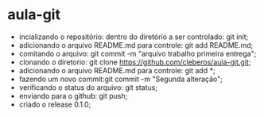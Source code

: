 # aula-git
* incializando o repositório: dentro do diretório a ser controlado: git init;
* adicionando o arquivo README.md para controle: git add README.md;
* comitando o arquivo: git commit -m "arquivo trabalho primeira entrega";
* clonando o diretorio: git clone https://github.com/cleberos/aula-git.git;
* adicionando o arquivo README.md para controle: git add *;
* fazendo um novo commit:git commit -m "Segunda alteração";
* verificando o status do arquivo: git status;
* enviando para o github: git push;
* criado o release 0.1.0;
